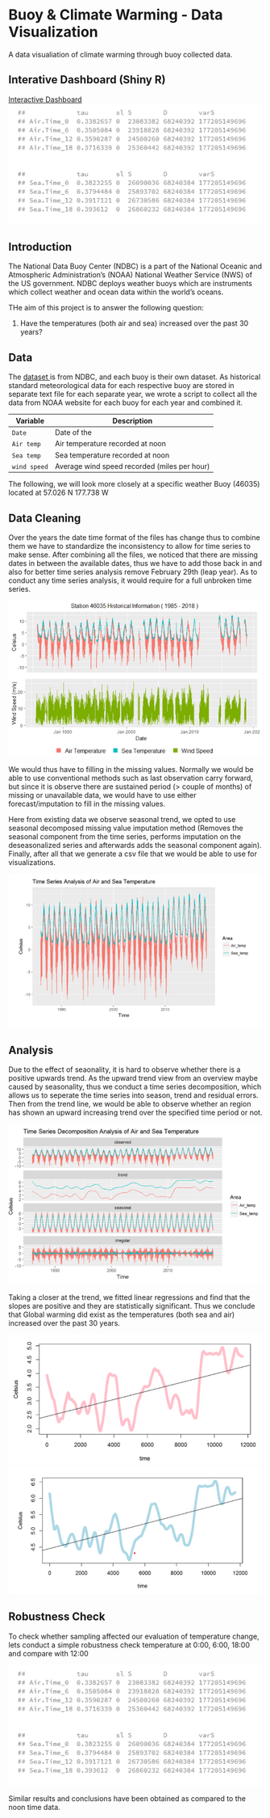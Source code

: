 # Buoy & Climate Warming - Data Visualization

A data visualiation of climate warming through buoy collected data.

## Interative Dashboard (Shiny R)

<a href = https://kclt.shinyapps.io/climate_warming> Interactive Dashboard</a>
![alt text](./www/robust.png)

## Introduction
The National Data Buoy Center (NDBC) is a part of the
National Oceanic and Atmospheric Administration’s (NOAA)
National Weather Service (NWS) of the US government. NDBC deploys weather buoys which are instruments which
collect weather and ocean data within the world’s oceans.

THe aim of this project is to answer the following question:
1. Have the temperatures (both air and sea) increased over the past 30 years? 

## Data
The <a href = https://www.ndbc.noaa.gov/> dataset </a> is from NDBC, and each buoy is their own dataset. As historical standard meteorological data for each respective buoy are stored in separate text file for each separate year, we wrote a script to collect all the data from NOAA website for each buoy for each year and combined it.

| Variable | Description |
| --- | --- |
| `Date` | Date of the  |
| `Air temp` | Air temperature recorded at noon |
| `Sea temp` | Sea temperature recorded at noon |
| `wind speed` | Average wind speed recorded (miles per hour) |

The following, we will look more closely at a specific weather Buoy (46035) located at 57.026 N 177.738 W

## Data Cleaning 

Over the years the date time format of the files has change thus to combine them we have to standardize the inconsistency to allow for time series to make sense. After combining all the files, we noticed that there are missing dates in between the available dates, thus we have to add those back in and also for better time series analysis remove February 29th (leap year). As to conduct any time series analysis, it would require for a full unbroken time series. 

![alt text](./www/raw.png)

We would thus have to filling in the missing values. Normally we would be able to use conventional methods such as last observation carry forward, but since it is observe there are sustained period (> couple of months) of missing or unavailable data, we would have to use either forecast/imputation to fill in the missing values. 

Here from existing data we observe seasonal trend, we opted to use seasonal decomposed missing value imputation method (Removes the seasonal component from the time series, performs imputation on the deseasonalized series and afterwards adds the seasonal component again). Finally, after all that we generate a csv file that we would be able to use for visualizations.

![alt text](./www/cleaned.png)


## Analysis

Due to the effect of seaonality, it is hard to observe whether there is a positive upwards trend. As the upward trend view from an overview maybe caused by seasonality, thus we conduct a time series decomposition, which allows us to seperate the time series into season, trend and residual errors. Then from the trend line, we would be able to observe whether an region has shown an upward increasing trend over the specified time period or not.

![alt text](./www/decompose.png)

Taking a closer at the trend, we fitted linear regressions and find that the slopes are positive and they are statistically significant. Thus we conclude that Global warming did exist as the temperatures (both sea and air) increased over the past 30 years.

![alt text](./www/trendA.png)
![alt text](./www/trendS.png)

## Robustness Check

To check whether sampling affected our evaluation of temperature change, lets conduct a simple robustness check temperature at 0:00, 6:00, 18:00 and compare with 12:00

![alt text](./www/robust.png)

Similar results and conclusions have been obtained as
compared to the noon time data.


